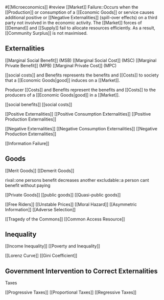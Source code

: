 #[[Microeconomics]] #review
[[Market]] Failure::Occurs when the [[Production]] or consumption of a [[Economic Goods]] or service causes additional positive or [[Negative Externalities]] (spill-over effects) on a third party not involved in the economic activity. The [[Market]] forces of [[Demand]] and [[Supply]] fail to allocate resources efficiently. As a result, [[Community Surplus]] is not maximised.
## Externalities
[[Marginal Social Benefit]] (MSB)
[[Marginal Social Cost]] (MSC)
[[Marginal Private Benefit]] (MPB)
[[Marginal Private Cost]] (MPC)

[[social costs]] and Benefits represents the benefits and [[Costs]] to society that a [[Economic Goods|good]] induces on a [[Market]].

Producer [[Costs]] and Benefits represent the benefits and [[Costs]] to the producers of a [[Economic Goods|good]] in a [[Market]].

[[social benefits]]
[[social costs]]

[[Positive Externalities]]
[[Positive Consumption Externalities]]
[[Positive Production Externalities]]

[[Negative Externalities]]
[[Negative Consumption Externalities]]
[[Negative Production Externalities]]

[[Information Failure]]


## Goods
[[Merit Goods]]
[[Demerit Goods]]

rival::one persons benefit decreases another
excludable::a person cant benefit without paying

[[Private Goods]]
[[public goods]]
[[Quasi-public goods]]

[[Free Riders]]
[[Unstable Prices]]
[[Moral Hazard]]
[[Asymmetric Information]]
[[Adverse Selection]]

[[Tragedy of the Commons]]
[[Common Access Resource]]

## Inequality
[[Income Inequality]]
[[Poverty and Inequality]]

[[Lorenz Curve]]
[[Gini Coefficient]]

## Government Intervention to Correct Externalities
Taxes

[[Progressive Taxes]]
[[Proportional Taxes]]
[[Regressive Taxes]]

